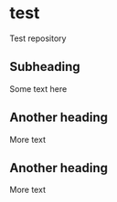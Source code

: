 # test

Test repository

## Subheading

Some text here

## Another heading

More text

## Another heading


More text
